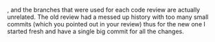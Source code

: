 , and the branches that were used for each code review are actually unrelated.
The old review had a messed up history with too many small commits (which you pointed out in your review)
thus for the new one I started fresh and have a single big commit for all the changes.